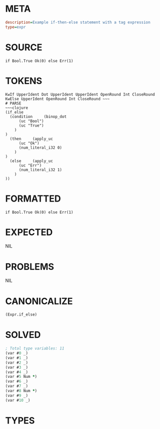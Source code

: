 # META
~~~ini
description=Example if-then-else statement with a tag expression
type=expr
~~~
# SOURCE
~~~roc
if Bool.True Ok(0) else Err(1)
~~~
# TOKENS
~~~text
KwIf UpperIdent Dot UpperIdent UpperIdent OpenRound Int CloseRound KwElse UpperIdent OpenRound Int CloseRound ~~~
# PARSE
~~~clojure
(if_else
  (condition     (binop_dot
      (uc "Bool")
      (uc "True")
    )
)
  (then     (apply_uc
      (uc "Ok")
      (num_literal_i32 0)
    )
)
  (else     (apply_uc
      (uc "Err")
      (num_literal_i32 1)
    )
))
~~~
# FORMATTED
~~~roc
if Bool.True Ok(0) else Err(1)
~~~
# EXPECTED
NIL
# PROBLEMS
NIL
# CANONICALIZE
~~~clojure
(Expr.if_else)
~~~
# SOLVED
~~~clojure
; Total type variables: 11
(var #0 _)
(var #1 _)
(var #2 _)
(var #3 _)
(var #4 _)
(var #5 Num *)
(var #6 _)
(var #7 _)
(var #8 Num *)
(var #9 _)
(var #10 _)
~~~
# TYPES
~~~roc
~~~
